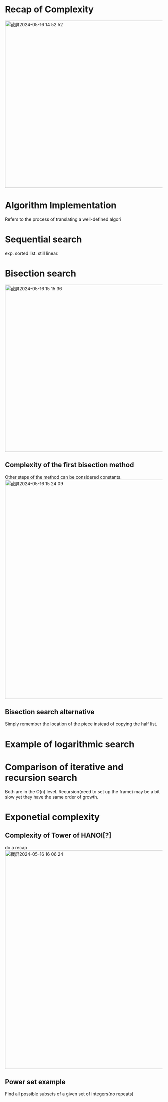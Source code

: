 # Recap of Complexity
<img width="535" alt="截屏2024-05-16 14 52 52" src="https://github.com/LetongLi/1.6.100A-Introduction-to-Computer-Science-Programming-in-Python/assets/144520045/6fce74c4-0952-4f31-b77d-5e0fdacbec45">

# Algorithm Implementation 
Refers to the process of translating a well-defined algori

# Sequential search
exp. sorted list.
still linear.

# Bisection search
<img width="535" alt="截屏2024-05-16 15 15 36" src="https://github.com/LetongLi/1.6.100A-Introduction-to-Computer-Science-Programming-in-Python/assets/144520045/48cd159a-0ba5-41b2-a248-3566b990434f">

## Complexity of the first bisection method
Other steps of the method can be considered constants.
<img width="700" alt="截屏2024-05-16 15 24 09" src="https://github.com/LetongLi/1.6.100A-Introduction-to-Computer-Science-Programming-in-Python/assets/144520045/78a7bd12-3622-4fb9-abc3-638c79dff749">

## Bisection search alternative
Simply remember the location of the piece instead of copying the half list.


# Example of logarithmic search

# Comparison of iterative and recursion search
Both are in the O(n) level. Recursion(need to set up the frame) may be a bit slow yet they have the same order of growth.

# Exponetial complexity

## Complexity of Tower of HANOI[?]
do a recap
<img width="700" alt="截屏2024-05-16 16 06 24" src="https://github.com/LetongLi/1.6.100A-Introduction-to-Computer-Science-Programming-in-Python/assets/144520045/1767cb43-49c7-4181-91d3-e5486d062982">

## Power set example
Find all possible subsets of a given set of integers(no repeats)















